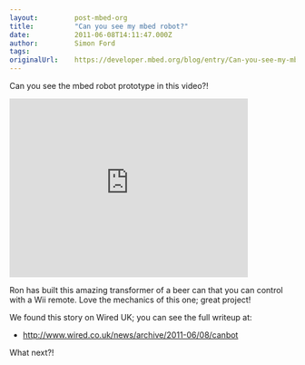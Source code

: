 ```yaml
---
layout:         post-mbed-org
title:          "Can you see my mbed robot?"
date:           2011-06-08T14:11:47.000Z
author:         Simon Ford
tags:           
originalUrl:    https://developer.mbed.org/blog/entry/Can-you-see-my-mbed-robot/
---
```


<p>
  Can you see the mbed robot prototype in this video?!
</p>
<div class="flex-video">
  <iframe width="420" height="315" src=
  "https://www.youtube.com/embed/7hag6Zgj78o" frameborder="0"
  allowfullscreen="allowfullscreen"></iframe>
</div>
<p>
  Ron has built this amazing transformer of a beer can that you can
  control with a Wii remote. Love the mechanics of this one; great
  project!
</p>
<p>
  We found this story on Wired UK; you can see the full writeup at:
</p>
<ul>
  <li>
    <a href="http://www.wired.co.uk/news/archive/2011-06/08/canbot"
    rel=
    "nofollow">http://www.wired.co.uk/news/archive/2011-06/08/canbot</a>
  </li>
</ul>
<p>
  What next?!
</p>

